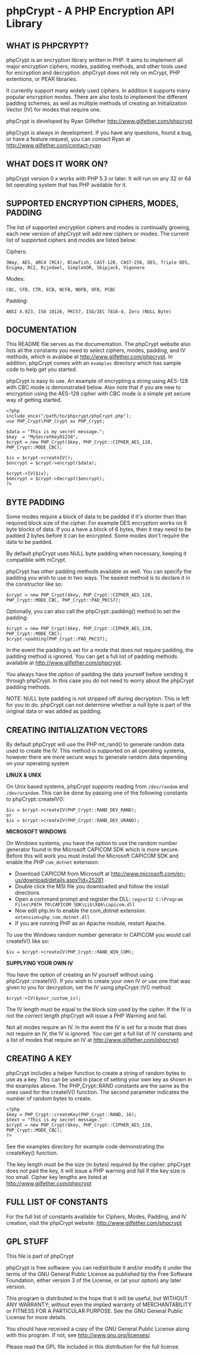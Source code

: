 phpCrypt - A PHP Encryption API Library
=====================================================

WHAT IS PHPCRYPT?
-----------------

phpCrypt is an encryption library written in PHP. It aims to implement
all major encryption ciphers, modes, padding methods, and other tools
used for encryption and decryption. phpCrypt does not rely on mCrypt,
PHP extentions, or PEAR libraries.

It currently support many widely used ciphers. In addition it
supports many popular encryption modes. There are also tools to implement
the different padding schemes, as well as multiple methods of creating an
Initialization Vector (IV) for modes that require one.

phpCrypt is developed by Ryan Gilfether <http://www.gilfether.com/phpcrypt>

phpCrypt is always in development. If you have any questions, found a bug,
or have a feature request, you can contact Ryan at
<http://www.gilfether.com/contact-ryan>

WHAT DOES IT WORK ON?
---------------------

phpCrypt version 0.x works with PHP 5.3 or later. It will run on any
32 or 64 bit operating system that has PHP available for it.

SUPPORTED ENCRYPTION CIPHERS, MODES, PADDING
--------------------------------------------

The list of supported encryption ciphers and modes is continually growing,
each new version of phpCrypt will add new ciphers or modes. The current list
of supported ciphers and modes are listed below:

Ciphers:

	3Way, AES, ARC4 (RC4), Blowfish, CAST-128, CAST-256, DES, Triple DES,
	Enigma, RC2, Rijndael, SimpleXOR, Skipjack, Vigenere

Modes:

	CBC, CFB, CTR, ECB, NCFB, NOFB, OFB, PCBC

Padding:

	ANSI X.923, ISO 10126, PKCS7, ISO/IEC 7816-4, Zero (NULL Byte)

DOCUMENTATION
-------------

This README file serves as the documentation. The phpCrypt website also
lists all the constants you need to select ciphers,	modes, padding, and
IV methods, which is availabe at http://www.gilfether.com/phpcrypt. In addition,
phpCrypt comes with an `examples` directory which has sample code to help get
you started.

phpCrypt is easy to use. An example of encrypting a string using AES-128
with CBC mode is demonstrated below. Also note that if you are new to encryption
using the AES-128 cipher with CBC mode is a simple yet secure way of getting
started.

	<?php
	include_once("/path/to/phpcrypt/phpCrypt.php");
	use PHP_Crypt\PHP_Crypt as PHP_Crypt;

	$data = "This is my secret message.";
	$key  = "MySecretKey01234";
	$crypt = new PHP_Crypt($key, PHP_Crypt::CIPHER_AES_128, PHP_Crypt::MODE_CBC);

	$iv = $crypt->createIV();
	$encrypt = $crypt->encrypt($data);

	$crypt->IV($iv);
	$decrypt = $crypt->decrypt($encrypt);
	?>

BYTE PADDING
------------

Some modes require a block of data to be padded if it's shorter than than
required block size of the cipher. For example DES encryption works on
8 byte blocks of data. If you a have a block of 6 bytes, then it
may need to be padded 2 bytes before it can be encrypted. Some modes don't
require the data to be padded.

By default phpCrypt uses NULL byte padding when necessary, keeping it
compatible with mCrypt.

phpCrypt has other padding methods available as well. You can specify
the padding you wish to use in two ways. The easiest method is to declare it
in the constructor like so:

	$crypt = new PHP_Crypt($key, PHP_Crypt::CIPHER_AES_128, PHP_Crypt::MODE_CBC, PHP_Crypt::PAD_PKCS7);

Optionally, you can also call the phpCrypt::padding() method to set the padding:

	$crypt = new PHP_Crypt($key, PHP_Crypt::CIPHER_AES_128, PHP_Crypt::MODE_CBC);
	$crypt->padding(PHP_Crypt::PAD_PKCS7);

In the event the padding is set for a mode that does not require padding, the
padding method is ignored. You can get a full list of padding methods available
at http://www.gilfether.com/phpcrypt.

You always have the option of padding the data yourself before sending it
through phpCrypt. In this case you do not need to worry about the phpCrypt
padding methods.

NOTE: NULL byte padding is not stripped off during decryption. This is left for
you to do. phpCrypt can not determine whether a null byte is part of the
original data or was added as padding.

CREATING INITIALIZATION VECTORS
-------------------------------

By default phpCrypt will use the PHP mt_rand() to generate random data used
to create the IV. This method is supported on all operating systems, however
there are more secure ways to generate random data depending on your
operating system

**LINUX & UNIX**

On Unix based systems, phpCrypt supports reading from `/dev/random` and
`/dev/urandom`. This can be done by passing one of the following constants
to phpCrypt::createIV():

	$iv = $crypt->createIV(PHP_Crypt::RAND_DEV_RAND);
	or
	$iv = $crypt->createIV(PHP_Crypt::RAND_DEV_URAND);

**MICROSOFT WINDOWS**

On Windows systems, you have the option to use the random number generator
found in the Microsoft CAPICOM SDK which is more secure. Before this will
work you must install the Microsoft CAPICOM SDK and enable the PHP `com_dotnet`
extension:

- Download CAPICOM from Microsoft at http://www.microsoft.com/en-us/download/details.aspx?id=25281
- Double click the MSI file you downloaded and follow the install directions
- Open a command prompt and register the DLL: `regsvr32 C:\Program Files\PATH TO\CAPICOM SDK\Lib\X86\capicom.dll`
- Now edit php.ini to enable the com_dotnet extension: `extension=php_com_dotnet.dll`
- If you are running PHP as an Apache module, restart Apache.

To use the Windows random number generator in CAPICOM you would call createIV() like so:

	$iv = $crypt->createIV(PHP_Crypt::RAND_WIN_COM);

**SUPPLYING YOUR OWN IV**

You have the option of creating an IV yourself without using phpCrypt::createIV().
If you wish to create your own IV or use one that was given to you for decryption,
set the IV using phpCrypt::IV() method:

	$crypt->IV($your_custom_iv);

The IV length must be equal to the block size used by the cipher. If the IV is not
the correct length phpCrypt will issue a PHP Warning and fail.

Not all modes require an IV. In the event the IV is set for a mode that does not
require an IV, the IV is ignored. You can get a full list of IV constants and a
list of modes that require an IV at http://www.gilfether.com/phpcrypt

CREATING A KEY
--------------

phpCrypt includes a helper function to create a string of random bytes to use as
a key. This can be used in place of setting your own key as shown in the examples
above. The PHP_Crypt::RAND constants are the same as the ones used for the createIV()
function. The second parameter indicates the number of random bytes to create.

	<?php
	$key = PHP_Crypt::createKey(PHP_Crypt::RAND, 16);
	$text = "This is my secret message."
	$crypt = new PHP_Crypt($key, PHP_Crypt::CIPHER_AES_128, PHP_Crypt::MODE_CBC);
	?>

See the examples directory for example code demonstrating the createKey() function.

The key length must be the size (in bytes) required by the cipher. phpCrypt does not
pad the key, it will issue a PHP warning and fail if the key size is too small.
Cipher key lengths are listed at http://www.gilfether.com/phpcrypt


FULL LIST OF CONSTANTS
----------------------

For the full list of constants available for Ciphers, Modes, Padding, and IV creation,
visit the phpCrypt website: http://www.gilfether.com/phpcrypt


GPL STUFF
---------

This file is part of phpCrypt

phpCrypt is free software: you can redistribute it and/or modify
it under the terms of the GNU General Public License as published by
the Free Software Foundation, either version 3 of the License, or
(at your option) any later version.

This program is distributed in the hope that it will be useful,
but WITHOUT ANY WARRANTY; without even the implied warranty of
MERCHANTABILITY or FITNESS FOR A PARTICULAR PURPOSE.  See the
GNU General Public License for more details.

You should have received a copy of the GNU General Public License
along with this program.  If not, see <http://www.gnu.org/licenses/>.

Please read the GPL file included in this distribution for the full license.
